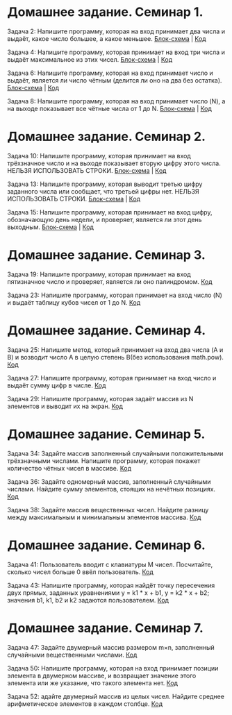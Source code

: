 # Домашнее задание. Семинар 1.

Задача 2: Напишите программу, которая на вход принимает два числа и выдаёт, какое число большее, а какое меньшее.
[Блок-схема](Homework1/diagram.drawio.png) | [Код](Homework1/Program.cs)

Задача 4: Напишите программу, которая принимает на вход три числа и выдаёт максимальное из этих чисел.
[Блок-схема](Homework1_4/diagram.drawio.png) | [Код](Homework1_4/Program.cs)

Задача 6: Напишите программу, которая на вход принимает число и выдаёт, является ли число чётным (делится ли оно на два без остатка).
[Блок-схема](Homework1_6/diagram.drawio.png) | [Код](Homework1_6/Program.cs)

Задача 8: Напишите программу, которая на вход принимает число (N), а на выходе показывает все чётные числа от 1 до N.
[Блок-схема](Homework1_8/diagram.drawio.png) | [Код](Homework1_8/Program.cs)

# Домашнее задание. Семинар 2.

Задача 10: Напишите программу, которая принимает на вход трёхзначное число и на выходе показывает вторую цифру этого числа. НЕЛЬЗЯ ИСПОЛЬЗОВАТЬ СТРОКИ.
[Блок-схема](Homework2_10/diagram.drawio.png) | [Код](Homework2_10/Program.cs)

Задача 13: Напишите программу, которая выводит третью цифру заданного числа или сообщает, что третьей цифры нет. НЕЛЬЗЯ ИСПОЛЬЗОВАТЬ СТРОКИ.
[Блок-схема](Homework2_13/diagram.drawio.png) | [Код](Homework2_13/Program.cs)

Задача 15: Напишите программу, которая принимает на вход цифру, обозначающую день недели, и проверяет, является ли этот день выходным.
[Блок-схема](Homework2_15/diagram.drawio.png) | [Код](Homework2_15/Program.cs)

# Домашнее задание. Семинар 3.

Задача 19: Напишите программу, которая принимает на вход пятизначное число и проверяет, является ли оно палиндромом.
[Код](Homework3_19/Program.cs)

Задача 23: Напишите программу, которая принимает на вход число (N) и выдаёт таблицу кубов чисел от 1 до N.
[Код](Homework3_23/Program.cs)

# Домашнее задание. Семинар 4.

Задача 25: Напишите метод, который принимает на вход два числа (A и B) и возводит число A в целую степень B(без использования math.pow).
[Код](Homework4_25/Program.cs)

Задача 27: Напишите программу, которая принимает на вход число и выдаёт сумму цифр в числе.
[Код](Homework4_27/Program.cs)

Задача 29: Напишите программу, которая задаёт массив из N элементов и выводит их на экран.
[Код](Homework4_29/Program.cs)

# Домашнее задание. Семинар 5.

Задача 34: Задайте массив заполненный случайными положительными трёхзначными числами. Напишите программу, которая покажет количество чётных чисел в массиве.
[Код](Homework5_34/Program.cs)

Задача 36: Задайте одномерный массив, заполненный случайными числами. Найдите сумму элементов, стоящих на нечётных позициях.
[Код](Homework5_36/Program.cs)

Задача 38: Задайте массив вещественных чисел. Найдите разницу между максимальным и минимальным элементов массива.
[Код](Homework5_38/Program.cs)

# Домашнее задание. Семинар 6.

Задача 41: Пользователь вводит с клавиатуры M чисел. Посчитайте, сколько чисел больше 0 ввёл пользователь.
[Код](Homework6_41/Program.cs)

Задача 43: Напишите программу, которая найдёт точку пересечения двух прямых, заданных уравнениями y = k1 * x + b1, y = k2 * x + b2; значения b1, k1, b2 и k2 задаются пользователем.
[Код](Homework6_43/Program.cs)

# Домашнее задание. Семинар 7.

Задача 47: Задайте двумерный массив размером m×n, заполненный случайными вещественными числами.
[Код](Homework7_47/Program.cs)

Задача 50: Напишите программу, которая на вход принимает позиции элемента в двумерном массиве, и возвращает значение этого элемента или же указание, что такого элемента нет.
[Код](Homework7_50/Program.cs)

Задача 52: адайте двумерный массив из целых чисел. Найдите среднее арифметическое элементов в каждом столбце.
[Код](Homework7_52/Program.cs)